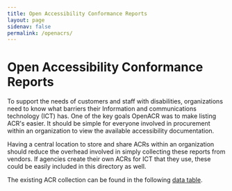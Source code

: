 ```yaml
---
title: Open Accessibility Conformance Reports
layout: page
sidenav: false
permalink: /openacrs/
---
```


# Open Accessibility Conformance Reports

To support the needs of customers and staff with disabilities, organizations need to know what barriers their Information and communications technology (ICT) has. One of the key goals OpenACR was to make listing ACR's easier. It should be simple for everyone involved in procurement within an organization to view the available accessibility documentation.

Having a central location to store and share ACRs within an organization should reduce the overhead involved in simply collecting these reports from vendors. If agencies create their own ACRs for ICT that they use, these could be easily included in this directory as well.

The existing ACR collection can be found in the following [data table](../openacr).

